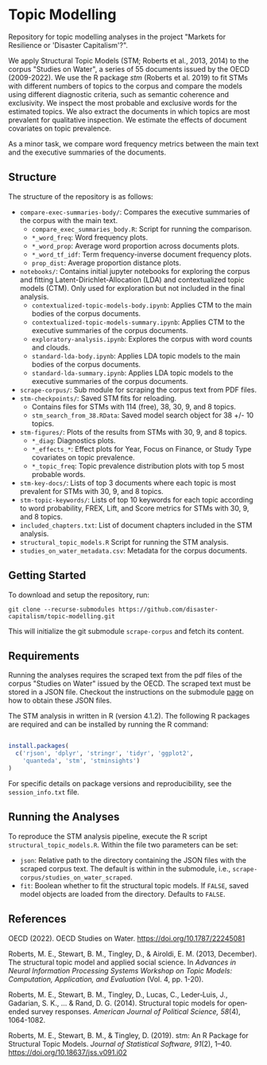 # Topic Modelling
Repository for topic modelling analyses in the project "Markets for Resilience or 'Disaster Capitalism'?".

We apply Structural Topic Models (STM; Roberts et al., 2013, 2014) to the corpus "Studies on Water", a series of
55 documents issued by the OECD (2009-2022). We use the R package *stm* (Roberts
et al. 2019) to fit STMs with different numbers of topics to the corpus and 
compare the models using different diagnostic criteria, such as semantic coherence  and exclusivity. 
We inspect the most probable and exclusive words for the estimated topics. 
We also extract the documents in which topics are most prevalent for qualitative inspection.
We estimate the effects of document covariates on topic prevalence.

As a minor task, we compare word frequency metrics between the main text and the executive summaries of the documents.

## Structure
The structure of the repository is as follows:
- `compare-exec-summaries-body/`: Compares the executive summaries of the corpus with the main text.
  - `compare_exec_summaries_body.R`: Script for running the comparison.
  - `*_word_freq`: Word frequency plots.
  - `*_word_prop`: Average word proportion across documents plots.
  - `*_word_tf_idf`: Term frequency-inverse document frequency plots.
  - `prop_dist`: Average proportion distance plots.
- `notebooks/`: Contains initial jupyter notebooks for exploring the corpus and fitting Latent-Dirichlet-Allocation (LDA) and contextualized topic models (CTM). Only used for exploration but not included in the final analysis.
  - `contextualized-topic-models-body.ipynb`: Applies CTM to the main bodies of the corpus documents.
  - `contextualized-topic-models-summary.ipynb`: Applies CTM to the executive summaries of the corpus documents.
  - `exploratory-analysis.ipynb`: Explores the corpus with word counts and clouds.
  - `standard-lda-body.ipynb`: Applies LDA topic models to the main bodies of the corpus documents.
  - `standard-lda-summary.ipynb`: Applies LDA topic models to the executive summaries of the corpus documents.
- `scrape-corpus/`: Sub module for scraping the corpus text from PDF files.
- `stm-checkpoints/`: Saved STM fits for reloading.
  - Contains files for STMs with 114 (free), 38, 30, 9, and 8 topics.
  - `stm_search_from_38.RData`: Saved model search object for 38 +/- 10 topics.
- `stm-figures/`: Plots of the results from STMs with 30, 9, and 8 topics.
  - `*_diag`: Diagnostics plots.
  - `*_effects_*`: Effect plots for Year, Focus on Finance, or Study Type covariates on topic prevalence.
  - `*_topic_freq`: Topic prevalence distribution plots with top 5 most probable words.
- `stm-key-docs/`: Lists of top 3 documents where each topic is most prevalent for STMs with 30, 9, and 8 topics.
- `stm-topic-keywords/`: Lists of top 10 keywords for each topic according to word probability, FREX, Lift, and Score metrics for STMs with 30, 9, and 8 topics.
- `included_chapters.txt`: List of document chapters included in the STM analysis.
- `structural_topic_models.R` Script for running the STM analysis.
- `studies_on_water_metadata.csv`: Metadata for the corpus documents.

## Getting Started
To download and setup the repository, run:
```
git clone --recurse-submodules https://github.com/disaster-capitalism/topic-modelling.git

```
This will initialize the git submodule `scrape-corpus` and fetch its content.

## Requirements
Running the analyses requires the scraped text from the pdf files of the corpus "Studies on Water" issued by the OECD. The scraped text must be stored in a JSON file. Checkout the instructions on the submodule [page](https://github.com/disaster-capitalism/scrape-corpus) on how to obtain these JSON files.

The STM analysis in written in R (version 4.1.2). The following R packages are required and can be installed by running the R command:

```r

install.packages(
  c('rjson', 'dplyr', 'stringr', 'tidyr', 'ggplot2',
    'quanteda', 'stm', 'stminsights')
)

```

For specific details on package versions and reproducibility, see the `session_info.txt` file.

## Running the Analyses
To reproduce the STM analysis pipeline, execute the R script `structural_topic_models.R`. Within the file two parameters can be set:
- `json`: Relative path to the directory containing the JSON files with the scraped corpus text. The default is within in the submodule, i.e., `scrape-corpus/studies_on_water_scraped`.
- `fit`: Boolean whether to fit the structural topic models. If `FALSE`, saved model objects are loaded from the directory. Defaults to `FALSE`.

## References
OECD (2022). OECD Studies on Water. https://doi.org/10.1787/22245081

Roberts, M. E., Stewart, B. M., Tingley, D., & Airoldi, E. M. (2013, December). The structural topic model and applied social science. In *Advances in Neural Information Processing Systems Workshop on Topic Models: Computation, Application, and Evaluation* (Vol. 4, pp. 1-20).

Roberts, M. E., Stewart, B. M., Tingley, D., Lucas, C., Leder‐Luis, J., Gadarian, S. K., ... & Rand, D. G. (2014). Structural topic models for open‐ended survey responses. *American Journal of Political Science, 58*(4), 1064-1082.

Roberts, M. E., Stewart, B. M., & Tingley, D. (2019). stm: An R Package for Structural Topic Models. *Journal of Statistical Software, 91*(2), 1–40. https://doi.org/10.18637/jss.v091.i02
